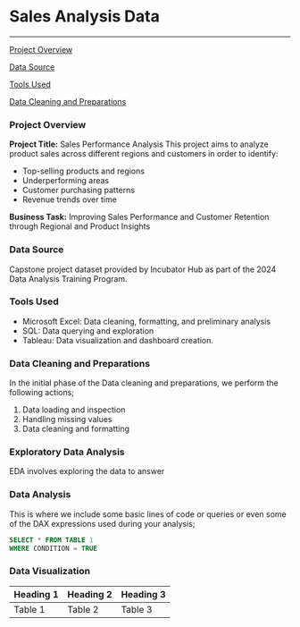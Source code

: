 # Sales Analysis Data


---

[Project Overview](#project-overview)

[Data Source](#data-source)

[Tools Used](#tools-used)

[Data Cleaning and Preparations](#data-cleaning-and-preparations)

### Project Overview 
**Project Title:** Sales Performance Analysis
This project aims to analyze product sales across different regions and customers in order to identify:
- Top-selling products and regions
- Underperforming areas
- Customer purchasing patterns
- Revenue trends over time

**Business Task:** Improving Sales Performance and Customer Retention through Regional and Product Insights

### Data Source
Capstone project dataset provided by Incubator Hub as part of the 2024 Data Analysis Training Program.

### Tools Used
- Microsoft Excel: Data cleaning, formatting, and preliminary analysis
- SQL: Data querying and exploration
- Tableau: Data visualization and dashboard creation.
    
### Data Cleaning and Preparations
In the initial phase of the Data cleaning and preparations, we perform the following actions;
1. Data loading and inspection
2. Handling missing values
3. Data cleaning and formatting 

### Exploratory Data Analysis
EDA involves exploring the data to answer 

### Data Analysis
This is where we include some basic lines of code or queries or even some of the DAX expressions used during your analysis;
```SQL
SELECT * FROM TABLE 1
WHERE CONDITION = TRUE
```
### Data Visualization

| Heading 1 | Heading 2 | Heading 3|
|-----------|---------|----------|
|Table 1|Table 2|Table 3|

